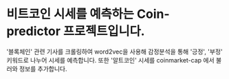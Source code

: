 # 비트코인 시세를 예측하는 Coin-predictor 프로젝트입니다.
'블록체인' 관련 기사를 크롤링하여 word2vec을 사용해 감정분석을 통해 '긍정', '부정' 키워드로 나누어 시세를 예측합니다.
또한 '알트코인' 시세를 coinmarket-cap 에서 불러와 정보를 추가합니다. 
